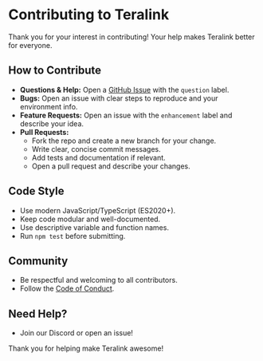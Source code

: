 # Contributing to Teralink

Thank you for your interest in contributing! Your help makes Teralink better for everyone.

## How to Contribute

- **Questions & Help:** Open a [GitHub Issue](../../issues) with the `question` label.
- **Bugs:** Open an issue with clear steps to reproduce and your environment info.
- **Feature Requests:** Open an issue with the `enhancement` label and describe your idea.
- **Pull Requests:**
  - Fork the repo and create a new branch for your change.
  - Write clear, concise commit messages.
  - Add tests and documentation if relevant.
  - Open a pull request and describe your changes.

## Code Style
- Use modern JavaScript/TypeScript (ES2020+).
- Keep code modular and well-documented.
- Use descriptive variable and function names.
- Run `npm test` before submitting.

## Community
- Be respectful and welcoming to all contributors.
- Follow the [Code of Conduct](./CODE_OF_CONDUCT.md).

## Need Help?
- Join our Discord or open an issue!

Thank you for helping make Teralink awesome! 
